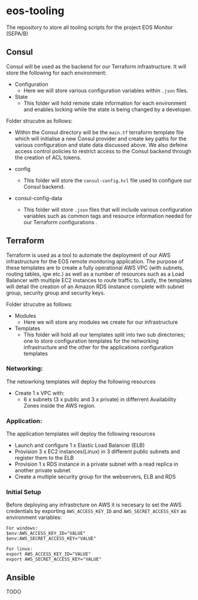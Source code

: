 # eos-tooling
The repository to store all tooling scripts for the project EOS Monitor (SEPA/B)

## Consul
Consul will be used as the backend for our Terraform infrastructure. It will store the following for each environment:
* Configuration
  * Here we will store various configuration variables within `.json` files.
* State
  * This folder will hold remote state information for each environment and enables locking while the state is being changed by a developer.


Folder strucutre as follows:

* Within the Consul directory will be the `main.tf` terraform template file which will initialise a new Consul provider and create key paths for the various configuration and state data discussed above. We also defeine access control policies to restrict access to the Consul backend through the creation of ACL tokens.

* config
  * This folder will store the `consul-config.hcl` file used to configure our Consul backend.
* consul-config-data
  * This folder will store `.json` files that will include various configuration variables such as common tags and resource information needed for our Terraform configurations .

## Terraform
Terraform is used as a tool to automate the deployment of our AWS infrastructure for the EOS remote monitoring application. The purpose of these templates are to create a fully operational AWS VPC (with subnets, routing tables, igw etc.) as well as a number of resources such as a Load Balancer with multiple EC2 instances to route traffic to. Lastly, the templates will detail the creation of an Amazon RDS iinstance complete with subnet group, security group and security keys.

Folder strucutre as follows:
* Modules
  * Here we will store any modules we create for our infrastructure
* Templates
  * This folder will hold all our templates split into two sub directories; one to store configuration templates for the networking infrastructure and the other for the applications configuration templates

### Networking:
The netowrking templates will deploy the following resources
* Create 1 x VPC with:
  * 6 x subnets (3 x public and 3 x private) in differrent Availability Zones inside the AWS region.

### Application:
The application templates will deploy the following resources
* Launch and configure 1 x Elastic Load Balancer (ELB)
* Provision 3 x EC2 instances(Linux) in 3 different public subnets and register them to the ELB
* Provision 1 x RDS instance in a private subnet with a read replica in another private subnet
* Create a multiple security group for the webservers, ELB and RDS

### Initial Setup
Before deploying any infrastrcture on AWS it is necesary to set the AWS credentials by exporting ` AWS_ACCESS_KEY_ID ` and ` AWS_SECRET_ACCESS_KEY ` as environment variables:

```
For windows:
$env:AWS_ACCESS_KEY_ID="VALUE"
$env:AWS_SECRET_ACCESS_KEY="VALUE"

For linux:
export AWS_ACCESS_KEY_ID="VALUE"
export AWS_SECRET_ACCESS_KEY="VALUE"
```

## Ansible

TODO

